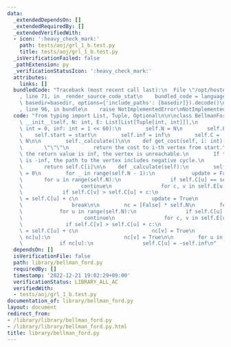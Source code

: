 ```yaml
---
data:
  _extendedDependsOn: []
  _extendedRequiredBy: []
  _extendedVerifiedWith:
  - icon: ':heavy_check_mark:'
    path: tests/aoj/grl_1_b.test.py
    title: tests/aoj/grl_1_b.test.py
  _isVerificationFailed: false
  _pathExtension: py
  _verificationStatusIcon: ':heavy_check_mark:'
  attributes:
    links: []
  bundledCode: "Traceback (most recent call last):\n  File \"/opt/hostedtoolcache/PyPy/3.7.13/x64/site-packages/onlinejudge_verify/documentation/build.py\"\
    , line 71, in _render_source_code_stat\n    bundled_code = language.bundle(stat.path,\
    \ basedir=basedir, options={'include_paths': [basedir]}).decode()\n  File \"/opt/hostedtoolcache/PyPy/3.7.13/x64/site-packages/onlinejudge_verify/languages/python.py\"\
    , line 96, in bundle\n    raise NotImplementedError\nNotImplementedError\n"
  code: "from typing import List, Tuple, Optional\n\n\nclass BellmanFord:\n    def\
    \ __init__(self, N: int, E: List[List[Tuple[int, int]]],\n                 start:\
    \ int = 0, inf: int = 1 << 60):\n        self.N = N\n        self.E = E\n    \
    \    self.start = start\n        self.inf = inf\n        self.C = [self.inf] *\
    \ N\n\n        self._calculate()\n\n    def get_cost(self, i: int) -> int:\n \
    \       \"\"\"\n        return the cost to i-th vertex from start.\n        If\
    \ the return value is inf, the vertex is unreachable.\n        If the return value\
    \ is -inf, the path to the vertex includes negative cycle.\n        \"\"\"\n \
    \       return self.C[i]\n\n    def _calculate(self):\n        self.C[self.start]\
    \ = 0\n        for _ in range(self.N - 1):\n            update = False\n     \
    \       for u in range(self.N):\n                if self.C[u] == self.inf:\n \
    \                   continue\n                for c, v in self.E[u]:\n       \
    \             if self.C[v] > self.C[u] + c:\n                        self.C[v]\
    \ = self.C[u] + c\n                        update = True\n            if not update:\n\
    \                break\n\n        nc = [False] * self.N\n        for _ in range(self.N):\n\
    \            for u in range(self.N):\n                if self.C[u] == self.inf:\n\
    \                    continue\n                for c, v in self.E[u]:\n      \
    \              if self.C[v] > self.C[u] + c:\n                        self.C[v]\
    \ = self.C[u] + c\n                        nc[v] = True\n                    if\
    \ nc[u]:\n                        nc[v] = True\n\n        for u in range(self.N):\n\
    \            if nc[u]:\n                self.C[u] = -self.inf\n"
  dependsOn: []
  isVerificationFile: false
  path: library/bellman_ford.py
  requiredBy: []
  timestamp: '2022-12-21 19:02:29+09:00'
  verificationStatus: LIBRARY_ALL_AC
  verifiedWith:
  - tests/aoj/grl_1_b.test.py
documentation_of: library/bellman_ford.py
layout: document
redirect_from:
- /library/library/bellman_ford.py
- /library/library/bellman_ford.py.html
title: library/bellman_ford.py
---
```

